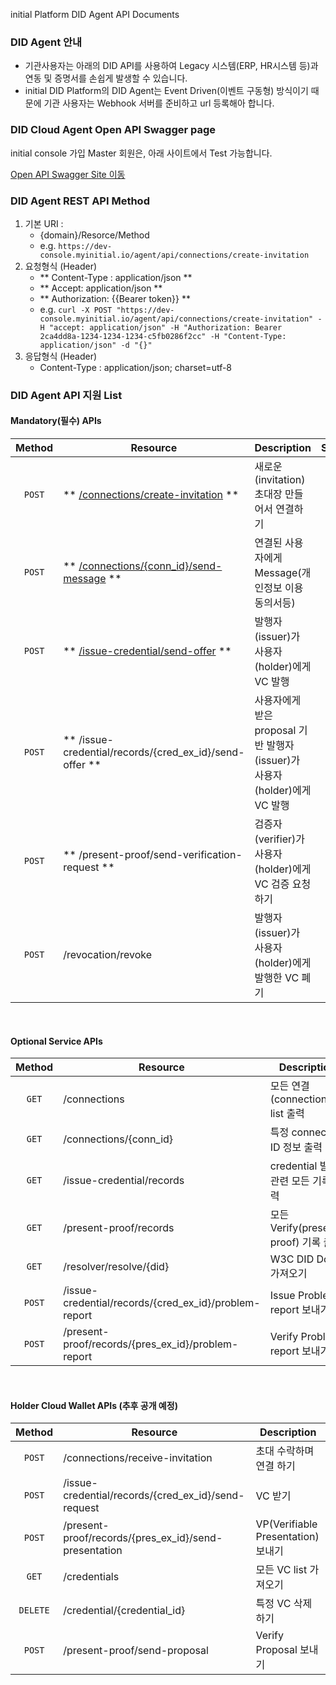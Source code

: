<p>initial Platform DID Agent API Documents</p>

### DID Agent 안내 
- 기관사용자는 아래의 DID API를 사용하여 Legacy 시스템(ERP, HR시스템 등)과 연동 및 증명서를 손쉽게 발생할 수 있습니다.
- initial DID Platform의 DID Agent는 Event Driven(이벤트 구동형) 방식이기 때문에 기관 사용자는 Webhook 서버를 준비하고 url 등록해아 합니다.

### DID Cloud Agent Open API Swagger page

initial console 가입 Master 회원은, 아래 사이트에서 Test 가능합니다.  

[Open API Swagger Site 이동](https://app.swaggerhub.com/apis-docs/khujin1/initial_Cloud_Agent_Open_API/1.0.4#/)

### DID Agent REST API Method

1. 기본 URI : 
      - {domain}/Resorce/Method
      - e.g. `https://dev-console.myinitial.io/agent/api/connections/create-invitation`
2. 요청형식 (Header)
      - ** Content-Type : application/json **
      - ** Accept: application/json **
      - ** Authorization: {{Bearer token}} **
      - e.g. `curl -X POST "https://dev-console.myinitial.io/agent/api/connections/create-invitation" -H "accept: application/json" -H "Authorization: Bearer 2ca4dd8a-1234-1234-1234-c5fb0286f2cc" -H "Content-Type: application/json" -d "{}"`
3. 응답형식 (Header)
      - Content-Type : application/json; charset=utf-8

### DID Agent API 지원 List

#### Mandatory(필수) APIs

   Method  | Resource | Description | Swagger 
  :---: | --- | --- | :---:
  `POST` | ** [/connections/create-invitation](/open_api_auto_connection/#step-1-faberissuerverifier-aliceholder-create-invitation-send-invitation) ** | 새로운 (invitation) 초대장 만들어서 연결하기 |  [TEST](https://app.swaggerhub.com/apis-docs/khujin1/initial_Cloud_Agent_Open_API/1.0.4#/connection/post_connections_create_invitation)
  `POST` | ** [/connections/{conn_id}/send-message](/open_api_message) ** | 연결된 사용자에게 Message(개인정보 이용 동의서등) | [TEST](https://app.swaggerhub.com/apis-docs/khujin1/initial_Cloud_Agent_Open_API/1.0.4#/basicmessage/post_connections__conn_id__send_message)
  `POST` | ** [/issue-credential/send-offer](open_api_auto_credential/#step-1-1-faber-aliceholder-proposal-credential_exchange_id-credential) ** | 발행자(issuer)가 사용자(holder)에게 VC 발행 | [TEST](https://app.swaggerhub.com/apis-docs/khujin1/initial_Cloud_Agent_Open_API/1.0.4#/issue-credential%20v1.0/post_issue_credential_send_offer)
  `POST` | ** /issue-credential/records/{cred_ex_id}/send-offer ** | 사용자에게 받은 proposal 기반 발행자(issuer)가 사용자(holder)에게 VC 발행 | [TEST](https://app.swaggerhub.com/apis-docs/khujin1/initial_Cloud_Agent_Open_API/1.0.4#/issue-credential%20v1.0/post_issue_credential_records__cred_ex_id__send_offer)
  `POST` | ** /present-proof/send-verification-request ** | 검증자(verifier)가 사용자(holder)에게 VC 검증 요청하기 | [TEST](https://app.swaggerhub.com/apis-docs/khujin1/initial_Cloud_Agent_Open_API/1.0.4#/present-proof%20v1.0/post_present_proof_send_verification_request)
  `POST` | /revocation/revoke | 발행자(issuer)가 사용자(holder)에게 발행한 VC 폐기 | [TEST](https://app.swaggerhub.com/apis-docs/khujin1/initial_Cloud_Agent_Open_API/1.0.4#/revocation/post_revocation_revoke)

<br>

#### Optional Service APIs

   Method  | Resource | Description | Swagger
  :---: | --- | --- | :---:
  `GET` | /connections | 모든 연결(connections) list 출력 | [TEST](https://app.swaggerhub.com/apis-docs/khujin1/initial_Cloud_Agent_Open_API/1.0.4#/connection/get_connections)
  `GET` | /connections/{conn_id} | 특정 connection ID 정보 출력 | [TEST](https://app.swaggerhub.com/apis-docs/khujin1/initial_Cloud_Agent_Open_API/1.0.4#/connection/get_connections__conn_id_)
  `GET` | /issue-credential/records | credential 발급관련 모든 기록 출력
  `GET` | /present-proof/records | 모든 Verify(present-proof) 기록 출력
  `GET` | /resolver/resolve/{did} | W3C DID Doc 가져오기
  `POST` | /issue-credential/records/{cred_ex_id}/problem-report | Issue Problem report 보내기
  `POST` | /present-proof/records/{pres_ex_id}/problem-report | Verify Problem report 보내기

  
  <br>
  
#### Holder Cloud Wallet APIs (추후 공개 예정)

   Method  | Resource | Description 
  :---: | --- | --- 
  `POST` | /connections/receive-invitation | 초대 수락하며 연결 하기
  `POST` | /issue-credential/records/{cred_ex_id}/send-request | VC 받기
  `POST` | /present-proof/records/{pres_ex_id}/send-presentation | VP(Verifiable Presentation) 보내기 
  `GET` | /credentials | 모든 VC list 가져오기 
  `DELETE` | /credential/{credential_id} | 특정 VC 삭제하기 
  `POST` | /present-proof/send-proposal | Verify Proposal 보내기